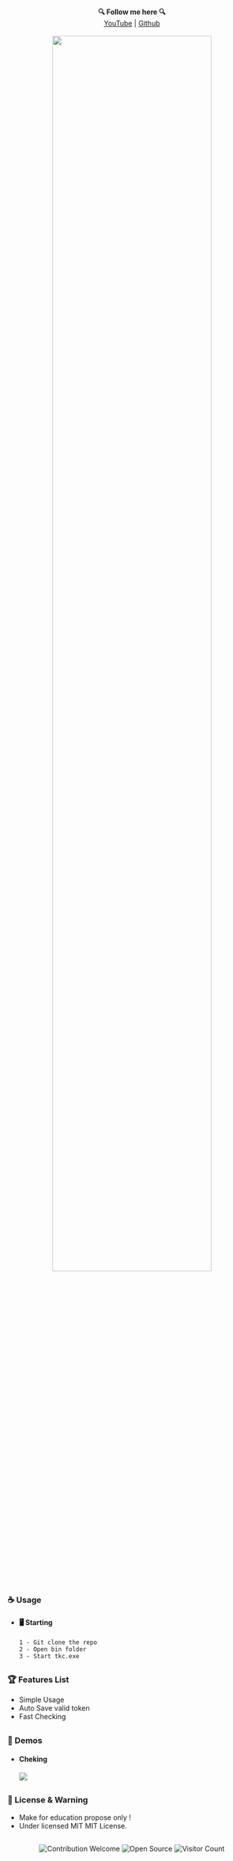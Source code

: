<p align='center'>
  <b>🔍 Follow me here 🔍</b><br>  
  <a href="https://www.youtube.com/channel/UCilF5SGSt71IqTDpGSww6Zg">YouTube</a> |
  <a href="MiDCopyPaste">Github</a><br><br>
  <img src="https://cdn.discordapp.com/attachments/895371136009896016/896114332302192691/unknown.png" style="width: 80%">
</p>

##  


### ☕ Usage  

- #### 🖥️ Starting
      1 - Git clone the repo
      2 - Open bin folder
      3 - Start tkc.exe
      
##  

### 🏆 Features List
- Simple Usage
- Auto Save valid token
- Fast Checking

##   

### 📸 Demos
- #### Cheking
    <img src="https://cdn.discordapp.com/attachments/895371136009896016/896114707696615505/2021-10-08_16-11-47.gif">

##   

### 📜 License & Warning
- Make for education propose only !
- Under licensed MIT MIT License.

##  

<p align="center">
  <img src="https://img.shields.io/badge/contributions-welcome-brightgreen.svg?style=flat" alt="Contribution Welcome">
  <img src="https://badges.frapsoft.com/os/v3/open-source.svg?v=103" alt="Open Source">
  <img src="https://visitor-badge.laobi.icu/badge?page_id=MiDBlazer.Discord-Token-Cheker" alt="Visitor Count">
</p>
